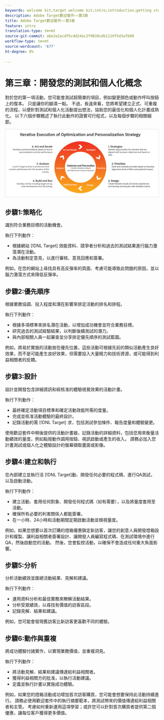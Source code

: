 ```yaml
---
keywords: welcome kit;target welcome kit;intro;introduction;getting started
description: Adobe Target歡迎套件——第3章
title: Adobe Target歡迎套件——第3章
feature: intro
translation-type: tm+mt
source-git-commit: abe2e2acdf5cdd24ac2f9039cdb1119f5d3afb90
workflow-type: tm+mt
source-wordcount: '677'
ht-degree: 0%

---
```



# 第三章：開發您的測試和個人化概念

對於您的第一項活動，您可能會測試超簡單的項目，例如變更顏色或動作呼叫按鈕上的復本。 只是讓你的腳濕一點。 不過，長遠來看，您將希望建立正式、可重複的流程，以便針對測試和個人化活動提出想法，協助您的最佳化和個人化計畫成熟化。 以下六個步驟概述了執行此動作的證實可行程式，以及每個步驟的相關細節。

![優化與個性化策略圖的迭代執行](/help/c-intro/assets/six-steps.png)

## 步驟1:策略化

識別符合業務目標的活動機會。

執行下列動作：

* 根據網站 [!DNL Target] 效能資料、競爭者分析和過去的測試結果進行腦力激蕩潛在活動。
* 為活動制定意見，以進行審核、意見回應和簽署。

例如，在您的網站上尋找具有高反彈率的頁面、考慮可能導致此問題的原因，並以腦力激蕩方式來降低反彈率。

## 步驟2:優先順序

根據業務協調、投入程度和潛在影響來排定活動的排名和排程。

執行下列動作：

* 根據多項標準來排名潛在活動，以增加成功機會並符合業務目標。
* 研究過去的測試經驗結果，以判斷後續測試的潛力。
* 與內部相關人員一起審查並分享排定優先順序的測試藍圖。

例如，將易於實施的活動放在優先位置，這些活動可根據先前的類似活動產生良好效果，而不是可能產生良好效果，但需要投入大量精力和技術資源，或可能得到利益相關者的反饋。

## 步驟3:設計

設計並開發包含詳細資訊和經核准的體驗視覺效果的活動計畫。

執行下列動作：

* 最終確定活動項目標準和確定活動效能所需的度量。
* 完成並核准活動體驗的最終設計。
* 記錄活動的需 [!DNL Target] 求，包括測試參加條件、報告度量和體驗變更。

使用歡迎套件中稍後提供的活動計畫器，記錄活動的詳細資料，包括您用來衡量活動績效的量度，例如點按動作調用按鈕、視訊啟動或產生的收入。 請務必加入您計畫測試或個人化之體驗設計的螢幕擷取畫面或影像。

## 步驟4:建立和執行

在內部建立並執行活 [!DNL Target]動、開發任何必要的程式碼、進行QA測試，以及啟動活動。

執行下列動作：

* 建立活動、套用任何對象、開發任何程式碼（如有需要），以及將量度套用至活動。
* 確保所有必要的利害關係人都能簽署。
* 在一小時、24小時和活動期間定期啟動活動並檢視量度。

例如，如果您想要以首次訂購的燈箱優惠鎖定新訪客，讓您的創意人員開發燈箱設計和複製、讓利益相關者簽署設計、讓開發人員編寫程式碼、在測試環境中進行QA，然後啟動您的活動。 然後，您會監控活動，以確保不會造成任何重大負面影響。

## 步驟5:分析

分析活動績效並匯總活動結果、見解和建議。

執行下列動作：

* 運用資料分析和最佳實務來瞭解活動結果。
* 分析受眾績效，以尋找有價值的訪客區段。
* 記錄見解、結果和建議。

例如，您可能會發現舊訪客比新訪客更喜歡不同的體驗。

## 步驟6:動作與重複

將成功體驗付諸實作，以實現業務價值，並重複洞見。

執行下列動作：

* 將活動見解、結果和建議傳達給利益相關者。
* 獲得利益相關方的批准，以執行活動建議。
* 定義並執行計畫以實施成功體驗。

例如，如果您的燈箱活動成功增加首次訪客購買，您可能會想要保持此活動持續進行。 請務必使用歡迎套件中的執行摘要範本，將測試帶來的價值傳達給利益相關者和主管。 考慮如何重新運用這項學習；或許您可以針對首次購買者提供第二個優惠，讓每位客戶獲得更多價值。